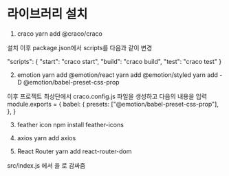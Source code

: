 # 라이브러리 설치

1. craco
yarn add @craco/craco

설치 이후 package.json에서 scripts를 다음과 같이 변경

"scripts": {
    "start": "craco start",
    "build": "craco build",
    "test": "craco test"
}


2. emotion
yarn add @emotion/react
yarn add @emotion/styled
yarn add -D @emotion/babel-preset-css-prop

이후 프로젝트 최상단에서 craco.config.js 파일을 생성하고 다음의 내용을 입력
module.exports = {
    babel: {
        presets: ["@emotion/babel-preset-css-prop"],
    },
}

3. feather icon
npm install feather-icons

4. axios
yarn add axios


5. React Router
yarn add react-router-dom


src/index.js 에서 <App />을 <BrowserRouter></BrowserRouter>로 감싸줌

